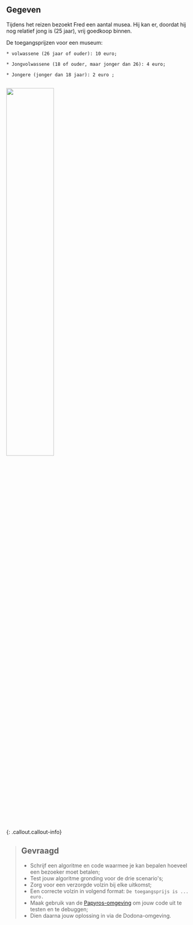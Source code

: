 
## Gegeven

Tijdens het reizen bezoekt Fred een aantal musea. Hij kan er, doordat hij nog relatief jong is (25 jaar), vrij goedkoop binnen. 

De toegangsprijzen voor een museum: 

```
* volwassene (26 jaar of ouder): 10 euro; 

* Jongvolwassene (18 of ouder, maar jonger dan 26): 4 euro; 

* Jongere (jonger dan 18 jaar): 2 euro ; 


```

<img src="https://images.pexels.com/photos/10845471/pexels-photo-10845471.jpeg?auto=compress&cs=tinysrgb&w=1260&h=750&dpr=1" width="50%"/>

{: .callout.callout-info}
> ## Gevraagd
> * Schrijf een algoritme en code waarmee je kan bepalen hoeveel een bezoeker moet betalen; 
> * Test jouw algoritme gronding voor de drie scenario's;
> * Zorg voor een verzorgde volzin bij elke uitkomst;
> * Een correcte volzin in volgend format: `De toegangsprijs is ... euro.`
> * Maak gebruik van de [Papyros-omgeving](https://papyros.dodona.be/?locale=nl&language=JavaScript) om jouw code uit te testen en te debuggen;
> * Dien daarna jouw oplossing in via de Dodona-omgeving. 
